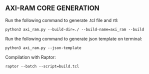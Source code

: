 ## AXI-RAM CORE GENERATION

Run the following command to generate .tcl file and rtl:

```
python3 axi_ram.py --build-dir=./ --build-name=axi_ram --build
```

Run the following command to generate json template on terminal:
```
python3 axi_ram.py --json-template
```

Compilation with Raptor:
```
raptor --batch --script=build.tcl
```